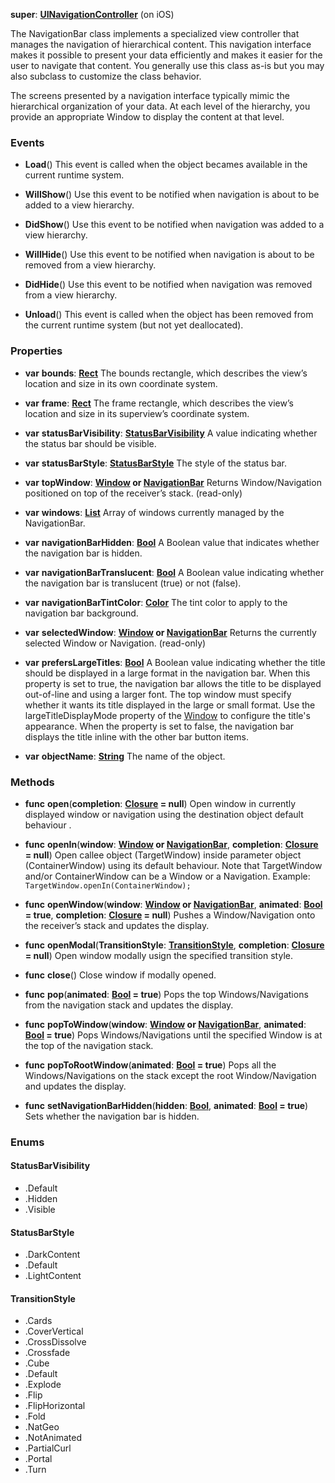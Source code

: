 **super**: **[UINavigationController](UINavigationController.md)** (on iOS)

The NavigationBar class implements a specialized view controller that manages the navigation of hierarchical content. This navigation interface makes it possible to present your data efficiently and makes it easier for the user to navigate that content. You generally use this class as-is but you may also subclass to customize the class behavior.

The screens presented by a navigation interface typically mimic the hierarchical organization of your data. At each level of the hierarchy, you provide an appropriate Window to display the content at that level.

### Events

* **Load**()
This event is called when the object becames available in the current runtime system.

* **WillShow**()
Use this event to be notified when navigation is about to be added to a view hierarchy.

* **DidShow**()
Use this event to be notified when navigation was added to a view hierarchy.

* **WillHide**()
Use this event to be notified when navigation is about to be removed from a view hierarchy.

* **DidHide**()
Use this event to be notified when navigation was removed from a view hierarchy.

* **Unload**()
This event is called when the object has been removed from the current runtime system (but not yet deallocated).



### Properties

* **var** **bounds**: **[Rect](Rect.md)**
The bounds rectangle, which describes the view’s location and size in its own coordinate system.

* **var** **frame**: **[Rect](Rect.md)**
The frame rectangle, which describes the view’s location and size in its superview’s coordinate system.

* **var** **statusBarVisibility**: **<a href="#_enum_StatusBarVisibility">StatusBarVisibility</a>**
A value indicating whether the status bar should be visible.

* **var** **statusBarStyle**: **<a href="#_enum_StatusBarStyle">StatusBarStyle</a>**
The style of the status bar.

* **var** **topWindow**: **[Window](Window.md) or [NavigationBar](NavigationBar.md)**
Returns Window/Navigation positioned on top of the receiver’s stack. \(read-only\)

* **var** **windows**: **[List](../gravity/list.md)**
Array of windows currently managed by the NavigationBar.

* **var** **navigationBarHidden**: **[Bool](../gravity/bool.md)**
A Boolean value that indicates whether the navigation bar is hidden.

* **var** **navigationBarTranslucent**: **[Bool](../gravity/bool.md)**
A Boolean value indicating whether the navigation bar is translucent (true) or not (false).

* **var** **navigationBarTintColor**: **[Color](Color.md)**
The tint color to apply to the navigation bar background.

* **var** **selectedWindow**: **[Window](Window.md) or [NavigationBar](NavigationBar.md)**
Returns the currently selected Window or Navigation. \(read-only\)

* **var** **prefersLargeTitles**: **[Bool](../gravity/bool.md)**
A Boolean value indicating whether the title should be displayed in a large format in the navigation bar. When this property is set to true, the navigation bar allows the title to be displayed out-of-line and using a larger font. The top window must specify whether it wants its title displayed in the large or small format. Use the largeTitleDisplayMode property of the <a href="Window.html">Window</a> to configure the title's appearance. When the property is set to false, the navigation bar displays the title inline with the other bar button items.

* **var** **objectName**: **[String](../gravity/string.md)**
The name of the object.



### Methods

* **func** **open**(**completion**: **[Closure](../gravity/closure.md) = null**)
Open window in currently displayed window or navigation using the destination object default behaviour .

* **func** **openIn**(**window**: **[Window](Window.md) or [NavigationBar](NavigationBar.md)**, **completion**: **[Closure](../gravity/closure.md) = null**)
Open callee object (TargetWindow) inside parameter object (ContainerWindow) using its default behaviour. Note that TargetWindow and/or ContainerWindow can be a Window or a Navigation. Example: <code class="swift">TargetWindow.openIn(ContainerWindow);</code>

* **func** **openWindow**(**window**: **[Window](Window.md) or [NavigationBar](NavigationBar.md)**, **animated**: **[Bool](../gravity/bool.md) = true**, **completion**: **[Closure](../gravity/closure.md) = null**)
Pushes a Window/Navigation onto the receiver’s stack and updates the display.

* **func** **openModal**(**TransitionStyle**: **<a href="#_enum_TransitionStyle">TransitionStyle</a>**, **completion**: **[Closure](../gravity/closure.md) = null**)
Open window modally usign the specified transition style.

* **func** **close**()
Close window if modally opened.

* **func** **pop**(**animated**: **[Bool](../gravity/bool.md) = true**)
Pops the top Windows/Navigations from the navigation stack and updates the display.

* **func** **popToWindow**(**window**: **[Window](Window.md) or [NavigationBar](NavigationBar.md)**, **animated**: **[Bool](../gravity/bool.md) = true**)
Pops Windows/Navigations until the specified Window is at the top of the navigation stack.

* **func** **popToRootWindow**(**animated**: **[Bool](../gravity/bool.md) = true**)
Pops all the Windows/Navigations on the stack except the root Window/Navigation and updates the display.

* **func** **setNavigationBarHidden**(**hidden**: **[Bool](../gravity/bool.md)**, **animated**: **[Bool](../gravity/bool.md) = true**)
Sets whether the navigation bar is hidden.





### Enums

<div id="_enum_StatusBarVisibility"></div>

#### StatusBarVisibility
 * .Default
 * .Hidden
 * .Visible

<div id="_enum_StatusBarStyle"></div>

#### StatusBarStyle
 * .DarkContent
 * .Default
 * .LightContent

<div id="_enum_TransitionStyle"></div>

#### TransitionStyle
 * .Cards
 * .CoverVertical
 * .CrossDissolve
 * .Crossfade
 * .Cube
 * .Default
 * .Explode
 * .Flip
 * .FlipHorizontal
 * .Fold
 * .NatGeo
 * .NotAnimated
 * .PartialCurl
 * .Portal
 * .Turn




